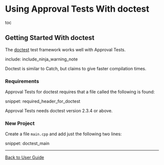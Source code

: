 <a id="top"></a>

# Using Approval Tests With doctest


toc


## Getting Started With doctest

The [doctest](https://github.com/onqtam/doctest) test framework works well with Approval Tests.

include: include_ninja_warning_note

Doctest is similar to Catch, but claims to give faster compilation times.

### Requirements

Approval Tests for doctest requires that a file called the following is found:

snippet: required_header_for_doctest

Approval Tests needs doctest version 2.3.4 or above.

### New Project

Create a file `main.cpp` and add just the following two lines:

snippet: doctest_main

<!-- todo: document use of sections -->

---

[Back to User Guide](/doc/README.md#top)
